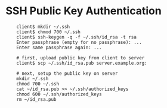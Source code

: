 SSH Public Key Authentication
=============================


        client$ mkdir ~/.ssh
        client$ chmod 700 ~/.ssh
        client$ ssh-keygen -q -f ~/.ssh/id_rsa -t rsa
        Enter passphrase (empty for no passphrase): ...
        Enter same passphrase again: ...

        # first, upload public key from client to server
        client$ scp ~/.ssh/id_rsa.pub server.example.org:

        # next, setup the public key on server
        mkdir ~/.ssh
        chmod 700 ~/.ssh
        cat ~/id_rsa.pub >> ~/.ssh/authorized_keys
        chmod 600 ~/.ssh/authorized_keys
        rm ~/id_rsa.pub

